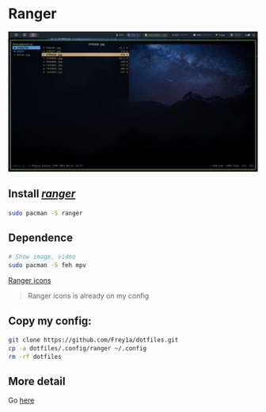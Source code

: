 # Ranger

![ranger](./ranger.jpg)

## Install [_ranger_](https://github.com/ranger/ranger)

```bash
sudo pacman -S ranger
```

## Dependence

```bash
# Show image, video
sudo pacman -S feh mpv
```

[Ranger icons](https://github.com/alexanderjeurissen/ranger_devicons)

> Ranger icons is already on my config

## Copy my config:

```bash
git clone https://github.com/Frey1a/dotfiles.git
cp -a dotfiles/.config/ranger ~/.config
rm -rf dotfiles
```

## More detail

Go [here](https://github.com/ranger/ranger)

